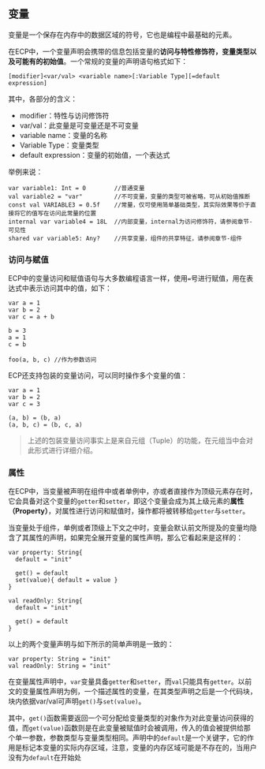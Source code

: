 ## 变量

变量是一个保存在内存中的数据区域的符号，它也是编程中最基础的元素。

在ECP中，一个变量声明会携带的信息包括变量的**访问与特性修饰符，变量类型以及可能有的初始值**。一个常规的变量的声明语句格式如下：

```
[modifier]<var/val> <variable name>[:Variable Type][=default expression]
```

其中，各部分的含义：
- modifier：特性与访问修饰符
- var/val：此变量是可变量还是不可变量
- variable name：变量的名称
- Variable Type：变量类型
- default expression：变量的初始值，一个表达式

举例来说：

```ecs
var variable1: Int = 0        //普通变量
val variable2 = "var"         //不可变量，变量的类型可被省略，可从初始值推断
const val VARIABLE3 = 0.5f    //常量，仅可使用简单基础类型，其实际效果等价于直接将它的值写在访问此常量的位置
internal var variable4 = 18L  //内部变量，internal为访问修饰符，请参阅章节-可见性
shared var variable5: Any?    //共享变量，组件的共享特征，请参阅章节-组件
```

### 访问与赋值

ECP中的变量访问和赋值语句与大多数编程语言一样，使用`=`号进行赋值，用在表达式中表示访问其中的值，如下：

```ecs
var a = 1
var b = 2
var c = a + b

b = 3
a = 1
c = b

foo(a, b, c) //作为参数访问
```

ECP还支持包装的变量访问，可以同时操作多个变量的值：

```ecs
var a = 1
var b = 2
var c = 3

(a, b) = (b, a)
(a, b, c) = (b, c, a)
```

> 上述的包装变量访问事实上是来自元组（Tuple）的功能，在元组当中会对此形式进行详细介绍。

### 属性

在ECP中，当变量被声明在组件中或者单例中，亦或者直接作为顶级元素存在时，它会具备对这个变量的`getter`和`setter`，即这个变量会成为其上级元素的**属性（Property）**，对属性进行访问和赋值时，操作都将被转移给`getter`与`setter`。

当变量处于组件，单例或者顶级上下文之中时，变量会默认前文所提及的变量均隐含了其属性的声明，如果完全展开变量的属性声明，那么它看起来是这样的：

```ecs
var property: String{
  default = "init"

  get() = default
  set(value){ default = value }
}

val readOnly: String{
  default = "init"

  get() = default
}
```

以上的两个变量声明与如下所示的简单声明是一致的：

```ecs
var property: String = "init"
val readOnly: String = "init"
```

在变量属性声明中，`var`变量具备`getter`和`setter`，而`val`只能具有`getter`。以前文的变量属性声明为例，一个描述属性的变量，在其类型声明之后是一个代码块，块内依据var/val可声明`get()`与`set(value)`。

其中，`get()`函数需要返回一个可分配给变量类型的对象作为对此变量访问获得的值，而`get(value)`函数则是在此变量被赋值时会被调用，传入的值会被提供给那个单一参数，参数类型与变量类型相同。声明中的`default`是一个关键字，它的作用是标记本变量的实际内存区域，注意，变量的内存区域可能是不存在的，当用户没有为`default`在开始处